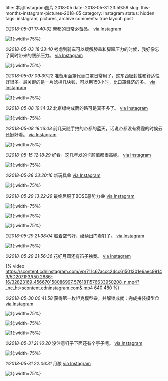 title: 本月Instagram图片 2018-05
date: 2018-05-31 23:59:59
slug: this-months-instagram-pictures-2018-05
category: Instagram
status: hidden
tags: instagram, pictures, archive
comments: true
layout: post

⏰_2018-05-01 17:40:32_ 帝都的日常必备品。
[via Instagram](https://www.instagram.com/p/BiOuowLFRetmQ3UfFType8sNqicIiXE_LIqoEM0/)

![1](https://scontent-lax3-2.cdninstagram.com/vp/9c05c1086685c38c57ce71d9fe5c57c9/5DB593D2/t51.2885-15/e35/30957267_229263974493724_5531946533269798912_n.jpg?_nc_ht=scontent-lax3-2.cdninstagram.com){:width=75%}



⏰_2018-05-03 18:33:40_ 考虑到骑车可以缓解膝盖和脚踝压力的时候，我好像忘了同时带来的腰部压力。
[via Instagram](https://www.instagram.com/p/BiT-TsXFTuCl0HfN9mMgK-bUglLaA815eMXMaY0/)

![1](https://scontent-lax3-2.cdninstagram.com/vp/b05f07e5a969dcc58e317529a400add6/5DA6489B/t51.2885-15/e35/31412236_2055913428022247_8480250876835921920_n.jpg?_nc_ht=scontent-lax3-2.cdninstagram.com){:width=75%}



⏰_2018-05-07 09:39:22_ 准备用面罩代替口罩日常用了，这东西密封性和舒适性好很多。最关键的是一片滤棉几块钱，可以用150小时，比口罩经济的多。
[via Instagram](https://www.instagram.com/p/BidUV5Elo3QE-muKfN__RQLlrBLSAdEROwf-x40/)

![1](https://scontent-lax3-2.cdninstagram.com/vp/cc547f84bad22af48eab5e32c8a0ee8e/5DAAC695/t51.2885-15/e35/30855334_179817362675330_7020991340942983168_n.jpg?_nc_ht=scontent-lax3-2.cdninstagram.com){:width=75%}



⏰_2018-05-08 19:14:32_ 北京绿树成荫的路可是真不多了。
[via Instagram](https://www.instagram.com/p/Big69aJFaMPlXctnTiJZEnIGljbIIwt-KWmXFc0/)

![1](https://scontent-lax3-2.cdninstagram.com/vp/9e343b92d18ade45f6324c6cc1dfea65/5DC472E6/t51.2885-15/e35/32145041_173057603379901_7351214355377029120_n.jpg?_nc_ht=scontent-lax3-2.cdninstagram.com){:width=75%}

⏰_2018-05-08 19:16:08_ 前几天随手拍的帝都的蓝天，话说帝都没有雾霾的时候云还挺好看。
[via Instagram](https://www.instagram.com/p/Big7JHdFIVuUT9YyqfseijfZ7-WIoDbayPZACY0/)

![1](https://scontent-lax3-2.cdninstagram.com/vp/33049a2edfd397cb21f6d993ebe64ec3/5DAC6160/t51.2885-15/e35/31557008_1682489378513413_6870160550593036288_n.jpg?_nc_ht=scontent-lax3-2.cdninstagram.com){:width=75%}



⏰_2018-05-15 12:18:29_ 好看。这几年发的卡颜值都很高呢。
[via Instagram](https://www.instagram.com/p/BiyM6Ozl-CBU4i_MSRcLmqlfyv9ufdZqvUqV1I0/)

![1](https://scontent-lax3-2.cdninstagram.com/vp/5dcb6312364e914e5bf5d6503d0d3d99/5DC599FF/t51.2885-15/e35/31997223_318383818691500_4060510232516755456_n.jpg?_nc_ht=scontent-lax3-2.cdninstagram.com){:width=75%}



⏰_2018-05-28 23:20:16_ 新玩具😆
[via Instagram](https://www.instagram.com/p/BjU2-u7FGtRcP2PpeMx6msZr66Ep5BM3D3dll40/)

![1](https://scontent-lax3-2.cdninstagram.com/vp/706b086eaaf1a7df23ba53f32c4432db/5DC2692E/t51.2885-15/e35/32921881_191382035024600_3464533917619453952_n.jpg?_nc_ht=scontent-lax3-2.cdninstagram.com){:width=75%}



⏰_2018-05-29 13:22:29_ 最终屈服于BOSE恶势力😂
[via Instagram](https://www.instagram.com/p/BjWXXQAlhY8p4DzK4WXsnjkaYGHzRxd7KxEKFA0/)

![1](https://scontent-lax3-2.cdninstagram.com/vp/63e9e61e67c50c31c53f5b566dda6c1b/5DB29747/t51.2885-15/e35/32322912_2158800787482763_319990856146747392_n.jpg?_nc_ht=scontent-lax3-2.cdninstagram.com){:width=75%}

![1](https://scontent-lax3-2.cdninstagram.com/vp/a0f9e8b55abb0e5a8e1f782084815ddf/5DB9C395/t51.2885-15/e35/32010201_252166822195677_6242433475211689984_n.jpg?_nc_ht=scontent-lax3-2.cdninstagram.com){:width=75%}

![1](https://scontent-lax3-2.cdninstagram.com/vp/a3fcb98b0a54a278653f40bfdb713f85/5DBAADD0/t51.2885-15/e35/32559036_1323878741089249_8077270012601040896_n.jpg?_nc_ht=scontent-lax3-2.cdninstagram.com){:width=75%}

⏰_2018-05-29 21:38:04_ 趁着空气好，继续出门看钉子。
[via Instagram](https://www.instagram.com/p/BjXQE9OlYMW1vmIwWlbcDBh0moBmX1OaB0C2uw0/)

![1](https://scontent-lax3-2.cdninstagram.com/vp/752c071a4f8eb8d5fada3f40bafd95c6/5DBD5E68/t51.2885-15/e35/32160347_188618218627266_566680879842197504_n.jpg?_nc_ht=scontent-lax3-2.cdninstagram.com){:width=75%}

⏰_2018-05-29 21:56:36_ 花好月圆还有笛子独奏。
[via Instagram](https://www.instagram.com/p/BjXSLz8FynArJauWfPVMmB0ubcwBWBV1lkDS-I0/)

{% video https://scontent.cdninstagram.com/vp/711c67accc24cc61501301e6aec99149/5D2071F3/t50.2886-16/32823169_456670158086997_5761811576633950208_n.mp4?_nc_ht=scontent.cdninstagram.com&.mp4 640 480 %}



⏰_2018-05-30 00:41:58_ 获得第一枚坦克模型😆，并解锁成就：完成拼装模型😏
[via Instagram](https://www.instagram.com/p/BjXlH6Glydvs1wV5d3e1aqQEy2aEAPXEdIIuoc0/)

![1](https://scontent-lax3-2.cdninstagram.com/vp/85f00522acb26a3ac50f10896c20e3ba/5DB5E073/t51.2885-15/e35/32746292_943369339166080_3478874564312694784_n.jpg?_nc_ht=scontent-lax3-2.cdninstagram.com){:width=75%}

![1](https://scontent-lax3-2.cdninstagram.com/vp/b69f4bcda3ce1fa762578becf09668c0/5DBC64F7/t51.2885-15/e35/33404986_2051847345072949_4314797331804323840_n.jpg?_nc_ht=scontent-lax3-2.cdninstagram.com){:width=75%}

![1](https://scontent-lax3-2.cdninstagram.com/vp/f662b74b8c6f47715715d10e9206e27a/5DB7B0F0/t51.2885-15/e35/32388918_158322048355438_9194230219894947840_n.jpg?_nc_ht=scontent-lax3-2.cdninstagram.com){:width=75%}



⏰_2018-05-31 21:16:20_ 没注意钉子下面还有个亭子呢。
[via Instagram](https://www.instagram.com/p/BjcXLpIlWZvlixezPbA8zF3t20g1Ix8Jlt0ey00/)

![1](https://scontent-lax3-2.cdninstagram.com/vp/ea9e0d79d1b8298ba3f293a07b04dc7a/5DB548BC/t51.2885-15/e35/32767193_1697665300350546_4316703678808457216_n.jpg?_nc_ht=scontent-lax3-2.cdninstagram.com){:width=75%}

⏰_2018-05-31 22:06:31_ 月酿
[via Instagram](https://www.instagram.com/p/Bjcc7GGF-FB4lHQ3RsIRfR3_XNEVjFWwUndE2I0/)

![1](https://scontent-lax3-2.cdninstagram.com/vp/7e277ebdb060ed4a53d802f38162f535/5DA75DFC/t51.2885-15/e35/32580621_247548249323910_7188325972624539648_n.jpg?_nc_ht=scontent-lax3-2.cdninstagram.com){:width=75%}
